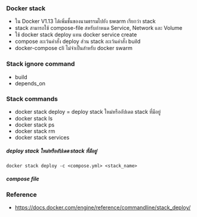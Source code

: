 ### Docker stack

- ใน Docker V1.13 ได้เพิ่มชั้นของนามธรรมไปยัง swarm เรียกว่า stack
- stack สามารถใช้ compose-file สหรับกำหนด Service, Network และ Volume
- ใช้ docker stack deploy แทน docker service create
- compose ละเว้นคำสั่ง deploy ส่วน stack ละเว้นคำสั่ง build
- docker-compose cli ไม่จำเป็นสำหรับ docker swarm

### Stack ignore command

- build
- depends_on

### Stack commands

- docker stack deploy = deploy stack ใหม่หรืออัปเดต stack ที่มีอยู่
- docker stack ls
- docker stack ps
- docker stack rm
- docker stack services

##### deploy stack ใหม่หรืออัปเดต stack ที่มีอยู่

    docker stack deploy -c <compose.yml> <stack_name>

##### compose file

### Reference

- https://docs.docker.com/engine/reference/commandline/stack_deploy/
